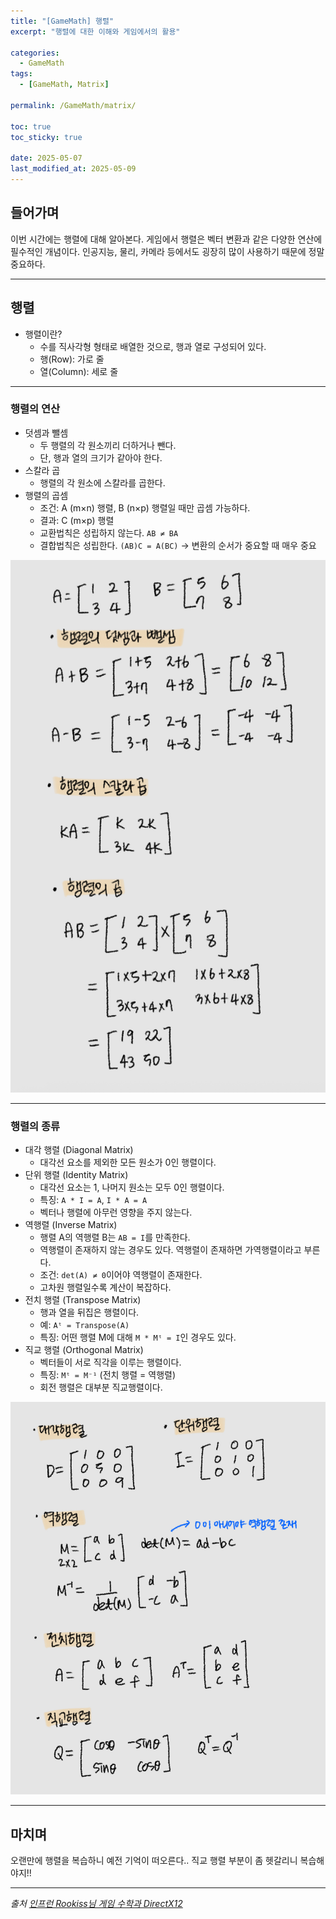 ```yaml
---
title: "[GameMath] 행렬"
excerpt: "행렬에 대한 이해와 게임에서의 활용"

categories:
  - GameMath
tags:
  - [GameMath, Matrix]

permalink: /GameMath/matrix/

toc: true
toc_sticky: true

date: 2025-05-07
last_modified_at: 2025-05-09
---
```


## 들어가며

이번 시간에는 행렬에 대해 알아본다. 게임에서 행렬은 벡터 변환과 같은 다양한 연산에 필수적인 개념이다. 인공지능, 물리, 카메라 등에서도 굉장히 많이 사용하기 때문에 정말 중요하다.

---

## 행렬

- 행렬이란?
    - 수를 직사각형 형태로 배열한 것으로, 행과 열로 구성되어 있다.
    - 행(Row): 가로 줄
    - 열(Column): 세로 줄

---

### 행렬의 연산

- 덧셈과 뺄셈
    - 두 행렬의 각 원소끼리 더하거나 뺀다.
    - 단, 행과 열의 크기가 같아야 한다.
- 스칼라 곱
    - 행렬의 각 원소에 스칼라를 곱한다.
- 행렬의 곱셈
    - 조건: A (m×n) 행렬, B (n×p) 행렬일 때만 곱셈 가능하다.
    - 결과: C (m×p) 행렬
    - 교환법칙은 성립하지 않는다. `AB ≠ BA`
    - 결합법칙은 성립한다. `(AB)C = A(BC)` → 변환의 순서가 중요할 때 매우 중요

![MatrixBasicOperation](/assets/images/post_img/gamemath/MatrixBasicOperation.jpg)

---

### 행렬의 종류

- 대각 행렬 (Diagonal Matrix)
    - 대각선 요소를 제외한 모든 원소가 0인 행렬이다.
- 단위 행렬 (Identity Matrix)
    - 대각선 요소는 1, 나머지 원소는 모두 0인 행렬이다.
    - 특징: `A * I = A`, `I * A = A`
    - 벡터나 행렬에 아무런 영향을 주지 않는다.
- 역행렬 (Inverse Matrix)
    - 행렬 A의 역행렬 B는 `AB = I`를 만족한다.
    - 역행렬이 존재하지 않는 경우도 있다. 역행렬이 존재하면 가역행렬이라고 부른다.
    - 조건: `det(A) ≠ 0`이어야 역행렬이 존재한다.
    - 고차원 행렬일수록 계산이 복잡하다.
- 전치 행렬 (Transpose Matrix)
    - 행과 열을 뒤집은 행렬이다.
    - 예: `Aᵗ = Transpose(A)`
    - 특징: 어떤 행렬 M에 대해 `M * Mᵗ = I`인 경우도 있다.
- 직교 행렬 (Orthogonal Matrix)
    - 벡터들이 서로 직각을 이루는 행렬이다.
    - 특징: `Mᵗ = M⁻¹` (전치 행렬 = 역행렬)
    - 회전 행렬은 대부분 직교행렬이다.

![MatrixVariety](/assets/images/post_img/gamemath/MatrixVariety.jpg)

---

## 마치며

오랜만에 행렬을 복습하니 예전 기억이 떠오른다.. 직교 행렬 부분이 좀 헷갈리니 복습해야지!!

---

*출처* 
*[인프런 Rookiss님 게임 수학과 DirectX12](https://www.inflearn.com/course/%EC%96%B8%EB%A6%AC%EC%96%BC-3d-mmorpg-2/dashboard)*